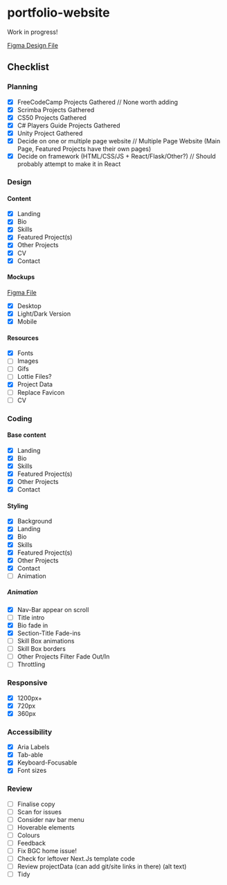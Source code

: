 # portfolio-website

Work in progress!

[Figma Design File](https://www.figma.com/design/CHkIc5Bb2w5Og3dZFzIIbF/Portfolio?node-id=2251-3498&t=Yzqci1c73hCZP0BG-1)

## Checklist

### Planning

-   [x] FreeCodeCamp Projects Gathered // None worth adding
-   [x] Scrimba Projects Gathered
-   [x] CS50 Projects Gathered
-   [x] C# Players Guide Projects Gathered
-   [x] Unity Project Gathered
-   [x] Decide on one or multiple page website // Multiple Page Website (Main Page, Featured Projects have their own pages)
-   [x] Decide on framework (HTML/CSS/JS + React/Flask/Other?) // Should probably attempt to make it in React

### Design

#### Content

-   [x] Landing
-   [x] Bio
-   [x] Skills
-   [x] Featured Project(s)
-   [x] Other Projects
-   [x] CV
-   [x] Contact

#### Mockups

[Figma File](https://www.figma.com/design/CHkIc5Bb2w5Og3dZFzIIbF/Portfolio?node-id=0-1&t=8aGQglpqNkQTEhMQ-1)

-   [x] Desktop
-   [x] Light/Dark Version
-   [x] Mobile

#### Resources

-   [x] Fonts
-   [ ] Images
-   [ ] Gifs
-   [ ] Lottie Files?
-   [x] Project Data
-   [ ] Replace Favicon
-   [ ] CV

### Coding

#### Base content

-   [x] Landing
-   [x] Bio
-   [x] Skills
-   [x] Featured Project(s)
-   [x] Other Projects
-   [x] Contact

#### Styling

-   [x] Background
-   [x] Landing
-   [x] Bio
-   [x] Skills
-   [x] Featured Project(s)
-   [x] Other Projects
-   [x] Contact
-   [ ] Animation

##### Animation

-   [x] Nav-Bar appear on scroll
-   [ ] Title intro
-   [x] Bio fade in
-   [x] Section-Title Fade-ins
-   [ ] Skill Box animations
-   [ ] Skill Box borders
-   [ ] Other Projects Filter Fade Out/In
-   [ ] Throttling

### Responsive

-   [x] 1200px+
-   [x] 720px
-   [x] 360px

### Accessibility

-   [x] Aria Labels
-   [x] Tab-able
-   [x] Keyboard-Focusable
-   [x] Font sizes

### Review

-   [ ] Finalise copy
-   [ ] Scan for issues
-   [ ] Consider nav bar menu
-   [ ] Hoverable elements
-   [ ] Colours
-   [ ] Feedback
-   [ ] Fix BGC home issue!
-   [ ] Check for leftover Next.Js template code
-   [ ] Review projectData (can add git/site links in there) (alt text)
-   [ ] Tidy
